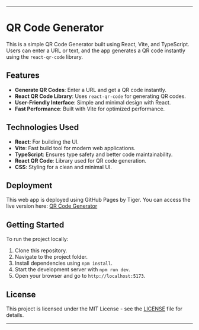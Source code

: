 ---

# QR Code Generator

This is a simple QR Code Generator built using React, Vite, and TypeScript. Users can enter a URL or text, and the app generates a QR code instantly using the `react-qr-code` library.

## Features

- **Generate QR Codes**: Enter a URL and get a QR code instantly.
- **React QR Code Library**: Uses `react-qr-code` for generating QR codes.
- **User-Friendly Interface**: Simple and minimal design with React.
- **Fast Performance**: Built with Vite for optimized performance.

## Technologies Used

- **React**: For building the UI.
- **Vite**: Fast build tool for modern web applications.
- **TypeScript**: Ensures type safety and better code maintainability.
- **React QR Code**: Library used for QR code generation.
- **CSS**: Styling for a clean and minimal UI.

## Deployment

This web app is deployed using GitHub Pages by Tiger. You can access the live version here: [QR Code Generator](https://surajprojects.github.io/qr-code-generator)

## Getting Started

To run the project locally:

1. Clone this repository.
2. Navigate to the project folder.
3. Install dependencies using `npm install`.
4. Start the development server with `npm run dev`.
5. Open your browser and go to `http://localhost:5173`.

## License

This project is licensed under the MIT License - see the [LICENSE](LICENSE) file for details.

---